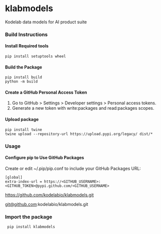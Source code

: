 # klabmodels

Kodelab data models for AI product suite

### Build Instructions

#### Install Required tools

`pip install setuptools wheel`

#### Build the Package

```
pip install build
python -m build
```

#### Create a GitHub Personal Access Token

1. Go to GitHub > Settings > Developer settings > Personal access tokens.
2. Generate a new token with write:packages and read:packages scopes.

#### Upload package

```
pip install twine
twine upload --repository-url https://upload.pypi.org/legacy/ dist/*
```

### Usage

#### Configure pip to Use GitHub Packages

Create or edit ~/.pip/pip.conf to include your GitHub Packages URL:

```
[global]
extra-index-url = https://<GITHUB_USERNAME>:<GITHUB_TOKEN>@pypi.github.com/<GITHUB_USERNAME>

```

https://github.com/kodelabio/klabmodels.git

git@github.com:kodelabio/klabmodels.git

### Import the package

` pip install klabmodels`
